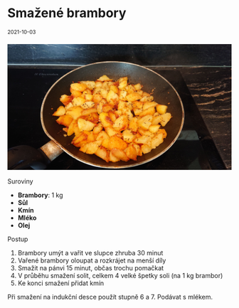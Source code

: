 # Smažené brambory

<sup>2021-10-03</sup>

![](smazene_brambory.jpg)

Suroviny

* **Brambory**: 1 kg
* **Sůl**
* **Kmín**
* **Mléko**
* **Olej**

Postup

1. Brambory umýt a vařit ve slupce zhruba 30 minut
2. Vařené brambory oloupat a rozkrájet na menší díly
3. Smažit na pánvi 15 minut, občas trochu pomačkat
4. V průběhu smažení solit, celkem 4 velké špetky soli (na 1 kg brambor)
5. Ke konci smažení přidat kmín

Při smažení na indukční desce použít stupně 6 a 7.
Podávat s mlékem.
